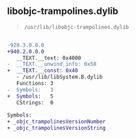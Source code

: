 ## libobjc-trampolines.dylib

> `/usr/lib/libobjc-trampolines.dylib`

```diff

-928.3.0.0.0
+940.2.0.0.0
   __TEXT.__text: 0x4000
-  __TEXT.__unwind_info: 0x58
+  __TEXT.__const: 0x40
   - /usr/lib/libSystem.B.dylib
   Functions: 3
-  Symbols:   3
+  Symbols:   5
   CStrings:  0
 
Symbols:
+ _objc_trampolinesVersionNumber
+ _objc_trampolinesVersionString

```
